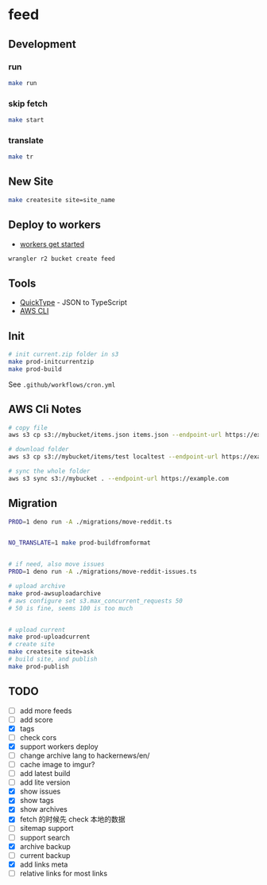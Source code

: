 # feed

## Development

### run

```bash
make run
```

### skip fetch

```bash
make start
```

### translate

```bash
make tr
```

## New Site

```bash
make createsite site=site_name
```

## Deploy to workers

- [workers get started](https://developers.cloudflare.com/workers/get-started/guide/)

```bash
wrangler r2 bucket create feed
```

## Tools

- [QuickType](https://app.quicktype.io/) - JSON to TypeScript
- [AWS CLI](https://docs.aws.amazon.com/cli/latest/userguide/getting-started-install.html)

## Init

```bash
# init current.zip folder in s3
make prod-initcurrentzip
make prod-build
```

See `.github/workflows/cron.yml`

## AWS Cli Notes

```bash
# copy file
aws s3 cp s3://mybucket/items.json items.json --endpoint-url https://example.com

# download folder
aws s3 cp s3://mybucket/items/test localtest --endpoint-url https://example.com --recursive

# sync the whole folder
aws s3 sync s3://mybucket . --endpoint-url https://example.com
```

## Migration

```bash
PROD=1 deno run -A ./migrations/move-reddit.ts


NO_TRANSLATE=1 make prod-buildfromformat


# if need, also move issues
PROD=1 deno run -A ./migrations/move-reddit-issues.ts

# upload archive
make prod-awsuploadarchive
# aws configure set s3.max_concurrent_requests 50
# 50 is fine, seems 100 is too much


# upload current
make prod-uploadcurrent
# create site
make createsite site=ask
# build site, and publish
make prod-publish
```

## TODO

- [ ] add more feeds
- [ ] add score
- [x] tags
- [ ] check cors
- [x] support workers deploy
- [ ] change archive lang to hackernews/en/
- [ ] cache image to imgur?
- [ ] add latest build
- [ ] add lite version
- [x] show issues
- [x] show tags
- [x] show archives
- [x] fetch 的时候先 check 本地的数据
- [ ] sitemap support
- [ ] support search
- [x] archive backup
- [ ] current backup
- [x] add links meta
- [ ] relative links for most links
